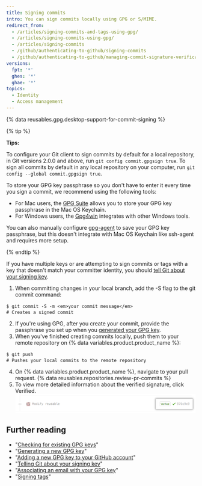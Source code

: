 ```yaml
---
title: Signing commits
intro: You can sign commits locally using GPG or S/MIME.
redirect_from:
  - /articles/signing-commits-and-tags-using-gpg/
  - /articles/signing-commits-using-gpg/
  - /articles/signing-commits
  - /github/authenticating-to-github/signing-commits
  - /github/authenticating-to-github/managing-commit-signature-verification/signing-commits
versions:
  fpt: '*'
  ghes: '*'
  ghae: '*'
topics:
  - Identity
  - Access management
---
```

{% data reusables.gpg.desktop-support-for-commit-signing %}

{% tip %}

**Tips:**

To configure your Git client to sign commits by default for a local repository, in Git versions 2.0.0 and above, run `git config commit.gpgsign true`. To sign all commits by default in any local repository on your computer, run `git config --global commit.gpgsign true`.

To store your GPG key passphrase so you don't have to enter it every time you sign a commit, we recommend using the following tools:
  - For Mac users, the [GPG Suite](https://gpgtools.org/) allows you to store your GPG key passphrase in the Mac OS Keychain.
  - For Windows users, the [Gpg4win](https://www.gpg4win.org/) integrates with other Windows tools.

You can also manually configure [gpg-agent](http://linux.die.net/man/1/gpg-agent) to save your GPG key passphrase, but this doesn't integrate with Mac OS Keychain like ssh-agent and requires more setup.

{% endtip %}

If you have multiple keys or are attempting to sign commits or tags with a key that doesn't match your committer identity, you should [tell Git about your signing key](/articles/telling-git-about-your-signing-key).

1. When committing changes in your local branch, add the -S flag to the git commit command:
  ```shell
  $ git commit -S -m <em>your commit message</em>
  # Creates a signed commit
  ```
2. If you're using GPG, after you create your commit, provide the passphrase you set up when you [generated your GPG key](/articles/generating-a-new-gpg-key).
3. When you've finished creating commits locally, push them to your remote repository on {% data variables.product.product_name %}:
  ```shell
  $ git push
  # Pushes your local commits to the remote repository
  ```
4. On {% data variables.product.product_name %}, navigate to your pull request.
{% data reusables.repositories.review-pr-commits %}
5. To view more detailed information about the verified signature, click Verified.
![Signed commit](/assets/images/help/commits/gpg-signed-commit-verified-without-details.png)

## Further reading

* "[Checking for existing GPG keys](/articles/checking-for-existing-gpg-keys)"
* "[Generating a new GPG key](/articles/generating-a-new-gpg-key)"
* "[Adding a new GPG key to your GitHub account](/articles/adding-a-new-gpg-key-to-your-github-account)"
* "[Telling Git about your signing key](/articles/telling-git-about-your-signing-key)"
* "[Associating an email with your GPG key](/articles/associating-an-email-with-your-gpg-key)"
* "[Signing tags](/articles/signing-tags)"
